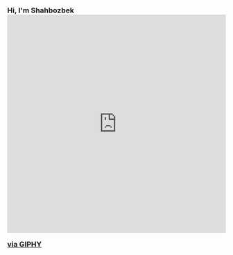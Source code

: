 ### Hi, I'm Shahbozbek <div style="width:100%;height:0;padding-bottom:100%;position:relative;"><iframe src="https://giphy.com/embed/gM5qFksULw54NMWyry" width="100%" height="100%" style="position:absolute" frameBorder="0" class="giphy-embed" allowFullScreen></iframe></div><p><a href="https://giphy.com/stickers/hello-wave-hand-gM5qFksULw54NMWyry">via GIPHY</a></p>
